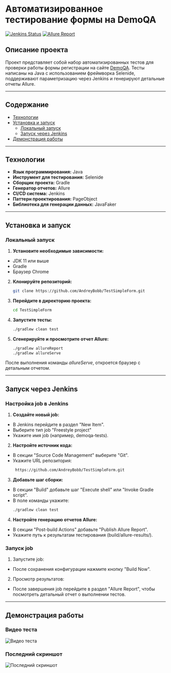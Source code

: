 # Автоматизированное тестирование формы на DemoQA

[![Jenkins Status](https://img.shields.io/badge/Jenkins-Passed-brightgreen)](https://jenkins.autotests.cloud/job/SimleFormTest/)
[![Allure Report](https://img.shields.io/badge/Allure-Report-blue)](https://jenkins.autotests.cloud/job/SimleFormTest/allure/#suites)


## Описание проекта

Проект представляет собой набор автоматизированных тестов для проверки работы формы регистрации на сайте [DemoQA](https://demoqa.com/). Тесты написаны на Java с использованием фреймворка Selenide, поддерживают параметризацию через Jenkins и генерируют детальные отчеты Allure.

---

## Содержание
- [Технологии](#технологии)
- [Установка и запуск](#установка-и-запуск)
  - [Локальный запуск](#локальный-запуск)
  - [Запуск через Jenkins](#запуск-через-jenkins)
- [Демонстрация работы](#демонстрация-работы)

---

## Технологии

- **Язык программирования:** Java
- **Инструмент для тестирования:** Selenide
- **Сборщик проекта:** Gradle
- **Генератор отчетов:** Allure
- **CI/CD система:** Jenkins
- **Паттерн проектирования:** PageObject
- **Библиотека для генерации данных:** JavaFaker

---


## Установка и запуск

### Локальный запуск

1. **Установите необходимые зависимости:**
  - JDK 11 или выше
  - Gradle
  - Браузер Chrome

2. **Клонируйте репозиторий:**
   ```bash
   git clone https://github.com/AndreyBobb/TestSimpleForm.git
   
3. **Перейдите в директорию проекта:**
    ```bash
   cd TestSimpleForm

4. **Запустите тесты:**
    ```bash
   ./gradlew clean test

5. **Сгенерируйте и просмотрите отчет Allure:**
    ```bash
   ./gradlew allureReport
   ./gradlew allureServe
После выполнения команды *allureServe*, откроется браузер с детальным отчетом.

---

## Запуск через Jenkins

### Настройка job в Jenkins

1. **Создайте новый job:**

 - В Jenkins перейдите в раздел "New Item".
 - Выберите тип job "Freestyle project"
 - Укажите имя job (например, demoqa-tests).

2. **Настройте источник кода:**

 - В секции "Source Code Management" выберите "Git".
 - Укажите URL репозитория: 
    ```bash  
     https://github.com/AndreyBobb/TestSimpleForm.git
3. **Добавьте шаг сборки:**
 - В секции "Build" добавьте шаг "Execute shell" или "Invoke Gradle script".
 - В поле команды укажите:
    ```bash 
   ./gradlew clean test
   
4. **Настройте генерацию отчетов Allure:**
  - В секции "Post-build Actions" добавьте "Publish Allure Report".
  - Укажите путь к результатам тестирования (build/allure-results/).

 ### Запуск job

1. Запустите job:
 - После сохранения конфигурации нажмите кнопку "Build Now".
2. Просмотр результатов:
 - После завершения job перейдите в раздел "Allure Report", чтобы посмотреть детальный отчет о выполнении тестов.

---

## Демонстрация работы

### Видео теста
![Видео теста](src/test/resources/video.gif)
### Последний скриншот
![Последний скриншот](src/test/resources/Last_screenshot.png)

